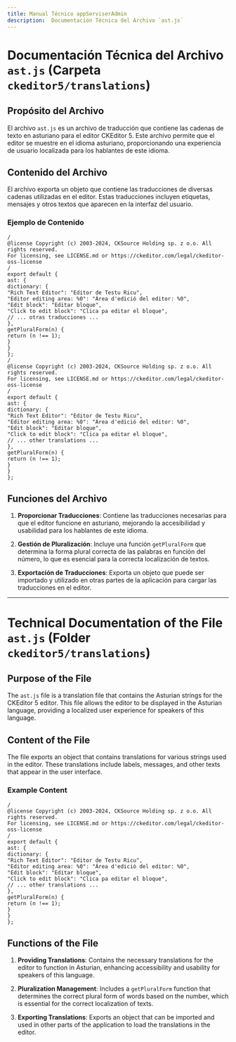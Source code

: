 ```yaml
---
title: Manual Técnico appServiserAdmin
description:  Documentación Técnica del Archivo `ast.js`
---
```


# Documentación Técnica del Archivo `ast.js` (Carpeta `ckeditor5/translations`)

## Propósito del Archivo
El archivo `ast.js` es un archivo de traducción que contiene las cadenas de texto en asturiano para el editor CKEditor 5. Este archivo permite que el editor se muestre en el idioma asturiano, proporcionando una experiencia de usuario localizada para los hablantes de este idioma.

## Contenido del Archivo
El archivo exporta un objeto que contiene las traducciones de diversas cadenas utilizadas en el editor. Estas traducciones incluyen etiquetas, mensajes y otros textos que aparecen en la interfaz del usuario.

### Ejemplo de Contenido
```
/
@license Copyright (c) 2003-2024, CKSource Holding sp. z o.o. All rights reserved.
For licensing, see LICENSE.md or https://ckeditor.com/legal/ckeditor-oss-license
/
export default {
ast: {
dictionary: {
"Rich Text Editor": "Editor de Testu Ricu",
"Editor editing area: %0": "Área d'edició del editor: %0",
"Edit block": "Editar bloque",
"Click to edit block": "Clica pa editar el bloque",
// ... otras traducciones ...
},
getPluralForm(n) {
return (n !== 1);
}
}
};
/
@license Copyright (c) 2003-2024, CKSource Holding sp. z o.o. All rights reserved.
For licensing, see LICENSE.md or https://ckeditor.com/legal/ckeditor-oss-license
/
export default {
ast: {
dictionary: {
"Rich Text Editor": "Editor de Testu Ricu",
"Editor editing area: %0": "Área d'edició del editor: %0",
"Edit block": "Editar bloque",
"Click to edit block": "Clica pa editar el bloque",
// ... other translations ...
},
getPluralForm(n) {
return (n !== 1);
}
}
};
```

## Funciones del Archivo
1. **Proporcionar Traducciones**: Contiene las traducciones necesarias para que el editor funcione en asturiano, mejorando la accesibilidad y usabilidad para los hablantes de este idioma.

2. **Gestión de Pluralización**: Incluye una función `getPluralForm` que determina la forma plural correcta de las palabras en función del número, lo que es esencial para la correcta localización de textos.

3. **Exportación de Traducciones**: Exporta un objeto que puede ser importado y utilizado en otras partes de la aplicación para cargar las traducciones en el editor.

---

# Technical Documentation of the File `ast.js` (Folder `ckeditor5/translations`)

## Purpose of the File
The `ast.js` file is a translation file that contains the Asturian strings for the CKEditor 5 editor. This file allows the editor to be displayed in the Asturian language, providing a localized user experience for speakers of this language.

## Content of the File
The file exports an object that contains translations for various strings used in the editor. These translations include labels, messages, and other texts that appear in the user interface.

### Example Content
```
/
@license Copyright (c) 2003-2024, CKSource Holding sp. z o.o. All rights reserved.
For licensing, see LICENSE.md or https://ckeditor.com/legal/ckeditor-oss-license
/
export default {
ast: {
dictionary: {
"Rich Text Editor": "Editor de Testu Ricu",
"Editor editing area: %0": "Área d'edició del editor: %0",
"Edit block": "Editar bloque",
"Click to edit block": "Clica pa editar el bloque",
// ... other translations ...
},
getPluralForm(n) {
return (n !== 1);
}
}
};
```

## Functions of the File
1. **Providing Translations**: Contains the necessary translations for the editor to function in Asturian, enhancing accessibility and usability for speakers of this language.

2. **Pluralization Management**: Includes a `getPluralForm` function that determines the correct plural form of words based on the number, which is essential for the correct localization of texts.

3. **Exporting Translations**: Exports an object that can be imported and used in other parts of the application to load the translations in the editor.





